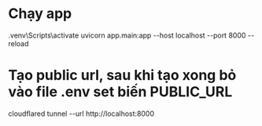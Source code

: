 # Chạy app
.venv\Scripts\activate
uvicorn app.main:app --host localhost --port 8000 --reload

# Tạo public url, sau khi tạo xong bỏ vào file .env set biến PUBLIC_URL
cloudflared tunnel --url http://localhost:8000
